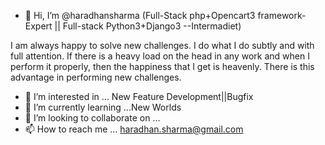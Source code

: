 - 👋 Hi, I’m @haradhansharma
(Full-Stack php+Opencart3 framework-Expert || Full-stack Python3+Django3 --Intermadiet)

I am always happy to solve new challenges. I do what I do subtly and with full attention.
If there is a heavy load on the head in any work and when I perform it properly, then the happiness that I get is heavenly. There is this advantage in performing new challenges.

- 👀 I’m interested in ... New Feature Development||Bugfix
- 🌱 I’m currently learning ...New Worlds
- 💞️ I’m looking to collaborate on ...
- 📫 How to reach me ... haradhan.sharma@gmail.com

<!---
haradhansharma/haradhansharma is a ✨ special ✨ repository because its `README.md` (this file) appears on your GitHub profile.
You can click the Preview link to take a look at your changes.
--->
